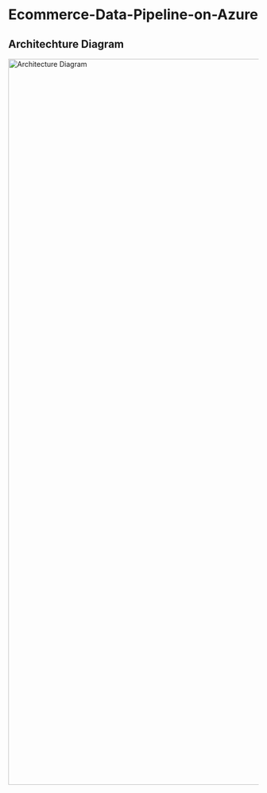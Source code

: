 # Ecommerce-Data-Pipeline-on-Azure


## Architechture Diagram
<img width="1459" alt="Architecture Diagram" src="https://github.com/user-attachments/assets/b501f776-928b-4546-b574-3c60e4332930" />
